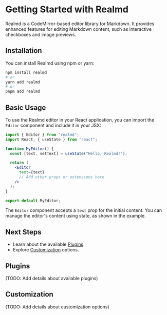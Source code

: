 # Getting Started with Realmd

Realmd is a CodeMirror-based editor library for Markdown. It provides enhanced features for editing Markdown content, such as interactive checkboxes and image previews.

## Installation

You can install Realmd using npm or yarn:

```bash
npm install realmd
# or
yarn add realmd
# or
pnpm add realmd
```

## Basic Usage

To use the Realmd editor in your React application, you can import the `Editor` component and include it in your JSX:

```jsx
import { Editor } from "realmd";
import React, { useState } from "react";

function MyEditor() {
  const [text, setText] = useState("Hello, Realmd!");

  return (
    <Editor
      text={text}
      // Add other props or extensions here
    />
  );
}

export default MyEditor;
```

The `Editor` component accepts a `text` prop for the initial content. You can manage the editor's content using state, as shown in the example.

## Next Steps

- Learn about the available [Plugins](#plugins).
- Explore [Customization](#customization) options.

## Plugins

(TODO: Add details about available plugins)

## Customization

(TODO: Add details about customization options)
